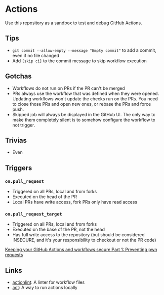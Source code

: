 # Actions

Use this repository as a sandbox to test and debug GitHub Actions.

## Tips

- `git commit --allow-empty --message "Empty commit"` to add a commit, even if
  no file changed
- Add `[skip ci]` to the commit message to skip workflow execution

## Gotchas

- Workflows do not run on PRs if the PR can't be merged
- PRs always use the workflow that was defined when they were opened. Updating
  workflows won't update the checks run on the PRs. You need to close those PRs
  and open new ones, or rebase the PRs and force push.
- Skipped job will always be displayed in the GitHub UI. The only way to make
  them completely silent is to somehow configure the workflow to not trigger.

## Trivias

- Even

## Triggers

### `on.pull_request`

- Triggered on all PRs, local and from forks
- Executed on the head of the PR
- Local PRs have write access, fork PRs only have read access

### `on.pull_request_target`

- Triggered on all PRs, local and from forks
- Executed on the base of the PR, not the head
- Has full write access to the repository (but should be considered INSECURE,
  and it's your responsibility to checkout or not the PR code)

[Keeping your GitHub Actions and workflows secure Part 1: Preventing pwn
requests](https://securitylab.github.com/research/github-actions-preventing-pwn-requests/)

## Links

- [actionlint](https://github.com/rhysd/actionlint): A linter for workflow files
- [act](https://github.com/nektos/act): A way to run actions locally
